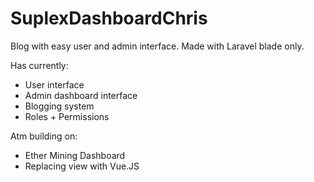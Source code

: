 # SuplexDashboardChris

Blog with easy user and admin interface.
Made with Laravel blade only.

Has currently:
- User interface
- Admin dashboard interface
- Blogging system
- Roles + Permissions

Atm building on:
- Ether Mining Dashboard
- Replacing view with Vue.JS
